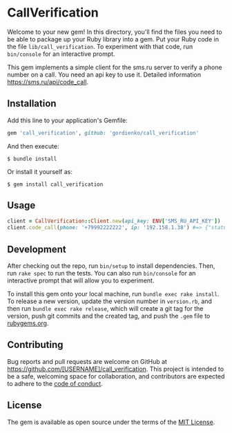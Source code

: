 # CallVerification

Welcome to your new gem! In this directory, you'll find the files you need to be able to package up your Ruby library into a gem. Put your Ruby code in the file `lib/call_verification`. To experiment with that code, run `bin/console` for an interactive prompt.

This gem implements a simple client for the sms.ru server to verify a phone number on a call.
You need an api key to use it. Detailed information https://sms.ru/api/code_call.

## Installation

Add this line to your application's Gemfile:

```ruby
gem 'call_verification', github: 'gordienko/call_verification'
```

And then execute:

    $ bundle install

Or install it yourself as:

    $ gem install call_verification

## Usage

```ruby
client = CallVerification::Client.new(api_key: ENV['SMS_RU_API_KEY'])
client.code_call(phone: '+79992222222', ip: '192.158.1.38') #=> {"status"=>"OK", "code"=>4252, "call_id"=>"202244-1000026", "balance"=>306.61, "cost"=>0.4}
```

## Development

After checking out the repo, run `bin/setup` to install dependencies. Then, run `rake spec` to run the tests. You can also run `bin/console` for an interactive prompt that will allow you to experiment.

To install this gem onto your local machine, run `bundle exec rake install`. To release a new version, update the version number in `version.rb`, and then run `bundle exec rake release`, which will create a git tag for the version, push git commits and the created tag, and push the `.gem` file to [rubygems.org](https://rubygems.org).

## Contributing

Bug reports and pull requests are welcome on GitHub at https://github.com/[USERNAME]/call_verification. This project is intended to be a safe, welcoming space for collaboration, and contributors are expected to adhere to the [code of conduct](https://github.com/[USERNAME]/call_verification/blob/master/CODE_OF_CONDUCT.md).

## License

The gem is available as open source under the terms of the [MIT License](https://opensource.org/licenses/MIT).
